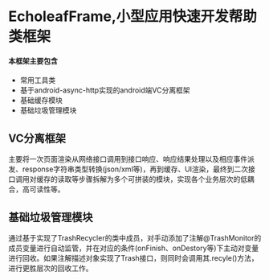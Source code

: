 # EcholeafFrame,小型应用快速开发帮助类框架
#### 本框架主要包含
* 常用工具类
* 基于android-async-http实现的android端VC分离框架
* 基础缓存模块
* 基础垃圾管理模块 
## VC分离框架
主要将一次页面渲染从网络接口调用到接口响应、响应结果处理以及相应事件派发、response字符串类型转换(json/xml等)，再到缓存、UI渲染，最终到二次接口调用对缓存的读取等步骤拆解为多个可拼装的模块，实现各个业务层次的低耦合，高可读性等。
## 基础垃圾管理模块
通过基于实现了TrashRecycler的类中成员，对手动添加了注解@TrashMonitor的成员变量进行自动监管，并在对应的条件(onFinish、onDestory等)下主动对变量进行回收。如果注解描述对象实现了Trash接口，则同时会调用其.recyle()方法，进行更胜层次的回收工作。
